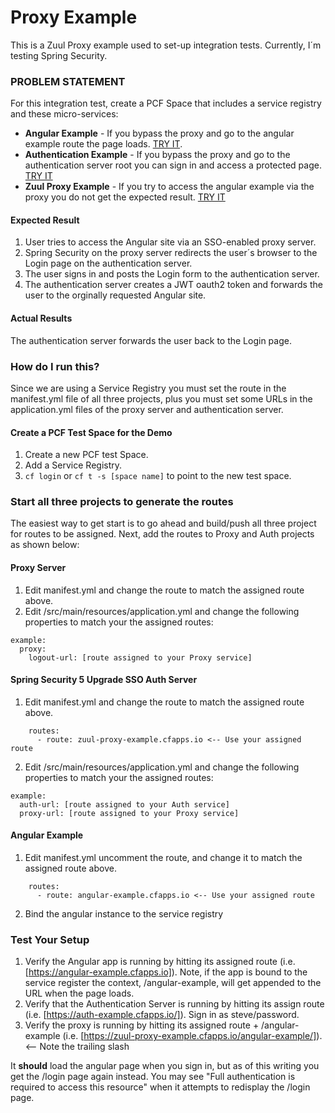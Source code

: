 # Proxy Example

This is a Zuul Proxy example used to set-up integration tests. Currently, I´m testing Spring Security.

### PROBLEM STATEMENT

For this integration test, create a PCF Space that includes a service registry and these micro-services:
* **Angular Example** - If you bypass the proxy and go to the angular example route the page loads. [TRY IT](https://angular-example.test.medzero.cfapps.io/).
* **Authentication Example** - If you bypass the proxy and go to the authentication server root you can sign in and access a protected page. [TRY IT](https://auth-example.test.medzero.cfapps.io/)
* **Zuul Proxy Example** - If you try to access the angular example via the proxy you do not get the expected result. [TRY IT](https://zuul-proxy-example.test.medzero.cfapps.io/angular-example/)

#### Expected Result
1) User tries to access the Angular site via an SSO-enabled proxy server.
2) Spring Security on the proxy server redirects the user´s browser to the Login page on the authentication server.
3) The user signs in and posts the Login form to the authentication server.
4) The authentication server creates a JWT oauth2 token and forwards the user to the orginally requested Angular site.

#### Actual Results
The authentication server forwards the user back to the Login page.

### How do I run this?

Since we are using a Service Registry you must set the route in the manifest.yml file of all three projects, plus you must 
set some URLs in the application.yml files of the proxy server and authentication server.

#### Create a PCF Test Space for the Demo
1) Create a new PCF test Space.
2) Add a Service Registry.
3) `cf login` or `cf t -s [space name]` to point to the new test space.

### Start all three projects to generate the routes
The easiest way to get start is to go ahead and build/push all three project for routes to be assigned.
Next, add the routes to Proxy and Auth projects as shown below:

#### Proxy Server
1) Edit manifest.yml and change the route to match the assigned route above.
2) Edit /src/main/resources/application.yml and change the following properties to match your the assigned routes:
```
example:
  proxy:
    logout-url: [route assigned to your Proxy service]
```

#### Spring Security 5 Upgrade SSO Auth Server
1) Edit manifest.yml and change the route to match the assigned route above.
```
    routes:
      - route: zuul-proxy-example.cfapps.io <-- Use your assigned route
```

2) Edit /src/main/resources/application.yml and change the following properties to match your the assigned routes:
```
example:
  auth-url: [route assigned to your Auth service]
  proxy-url: [route assigned to your Proxy service]
```

#### Angular Example
1) Edit manifest.yml uncomment the route, and change it to match the assigned route above.
```
    routes:
      - route: angular-example.cfapps.io <-- Use your assigned route
```
2) Bind the angular instance to the service registry

### Test Your Setup
1) Verify the Angular app is running by hitting its assigned route (i.e. [https://angular-example.cfapps.io]). Note, if the app is bound to the service register the context, /angular-example, will get appended to the URL when the page loads.
2) Verify that the Authentication Server is running by hitting its assign route (i.e. [https://auth-example.cfapps.io/]). Sign in as steve/password.
3) Verify the proxy is running by hitting its assigned route + /angular-example (i.e. [https://zuul-proxy-example.cfapps.io/angular-example/]). <-- Note the trailing slash

It **should** load the angular page when you sign in, but as of this writing you get the /login page again instead.
You may see "Full authentication is required to access this resource" when it attempts to redisplay the /login page.


